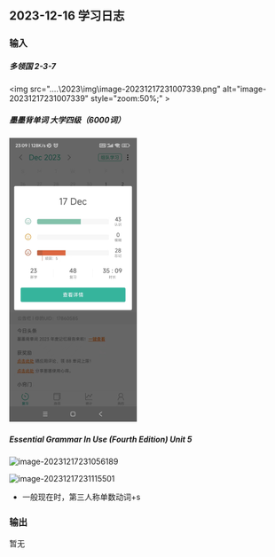 ## 2023-12-16 学习日志

### 输入

##### 多领国 2-3-7

<img src="..\..\2023\img\image-20231217231007339.png" alt="image-20231217231007339" style="zoom:50%;" \>

##### 墨墨背单词 大学四级（6000词）

<img src="..\..\2023\img\image-20231217231026087.png" alt="image-20231217231026087" style="zoom:50%;" />

##### Essential Grammar In Use (Fourth Edition)  Unit 5

![image-20231217231056189](..\..\2023\img\image-20231217231056189.png)

![image-20231217231115501](..\..\2023\img\image-20231217231115501.png)

- 一般现在时，第三人称单数动词+s

### 输出

暂无

